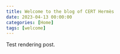 ```yaml
---
title: Welcome to the blog of CERT Hermès
date: 2023-04-13 00:00:00
categories: [Home]
tags: [welcome]
---
```


Test rendering post.
